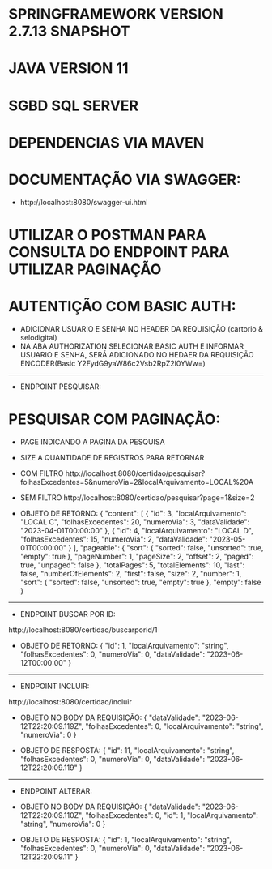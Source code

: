 
# SPRINGFRAMEWORK VERSION 2.7.13 SNAPSHOT

# JAVA VERSION 11

# SGBD SQL SERVER 

# DEPENDENCIAS VIA MAVEN

# DOCUMENTAÇÃO VIA SWAGGER:
- http://localhost:8080/swagger-ui.html

# UTILIZAR O POSTMAN PARA CONSULTA DO ENDPOINT PARA UTILIZAR PAGINAÇÃO

# AUTENTIÇÃO COM BASIC AUTH:
- ADICIONAR USUARIO E SENHA NO HEADER DA REQUISIÇÃO (cartorio & selodigital)
- NA ABA AUTHORIZATION SELECIONAR BASIC AUTH E INFORMAR USUARIO E SENHA, SERÁ ADICIONADO NO HEDAER DA REQUISIÇÃO ENCODER(Basic Y2FydG9yaW86c2Vsb2RpZ2l0YWw=)

-----------------------------------------------

* ENDPOINT PESQUISAR:

# PESQUISAR COM PAGINAÇÃO:
- PAGE INDICANDO A PAGINA DA PESQUISA
- SIZE A QUANTIDADE DE REGISTROS PARA RETORNAR

- COM FILTRO
http://localhost:8080/certidao/pesquisar?folhasExcedentes=5&numeroVia=2&localArquivamento=LOCAL%20A

- SEM FILTRO
http://localhost:8080/certidao/pesquisar?page=1&size=2  

- OBJETO DE RETORNO:
 {
    "content": [
        {
            "id": 3,
            "localArquivamento": "LOCAL C",
            "folhasExcedentes": 20,
            "numeroVia": 3,
            "dataValidade": "2023-04-01T00:00:00"
        },
        {
            "id": 4,
            "localArquivamento": "LOCAL D",
            "folhasExcedentes": 15,
            "numeroVia": 2,
            "dataValidade": "2023-05-01T00:00:00"
        }
    ],
    "pageable": {
        "sort": {
            "sorted": false,
            "unsorted": true,
            "empty": true
        },
        "pageNumber": 1,
        "pageSize": 2,
        "offset": 2,
        "paged": true,
        "unpaged": false
    },
    "totalPages": 5,
    "totalElements": 10,
    "last": false,
    "numberOfElements": 2,
    "first": false,
    "size": 2,
    "number": 1,
    "sort": {
        "sorted": false,
        "unsorted": true,
        "empty": true
    },
    "empty": false
}

-----------------------------------------------

* ENDPOINT BUSCAR POR ID:

http://localhost:8080/certidao/buscarporid/1

- OBJETO DE RETORNO: 
{
  "id": 1,
  "localArquivamento": "string",
  "folhasExcedentes": 0,
  "numeroVia": 0,
  "dataValidade": "2023-06-12T00:00:00"
}

-----------------------------------------------

* ENDPOINT INCLUIR: 

http://localhost:8080/certidao/incluir

- OBJETO NO BODY DA REQUISIÇÃO:
{
  "dataValidade": "2023-06-12T22:20:09.119Z",
  "folhasExcedentes": 0,
  "localArquivamento": "string",
  "numeroVia": 0
}

- OBJETO DE RESPOSTA:
{
  "id": 11,
  "localArquivamento": "string",
  "folhasExcedentes": 0,
  "numeroVia": 0,
  "dataValidade": "2023-06-12T22:20:09.119"
}

-----------------------------------------------

* ENDPOINT ALTERAR: 

- OBJETO NO BODY DA REQUISIÇÃO:
{
  "dataValidade": "2023-06-12T22:20:09.110Z",
  "folhasExcedentes": 0,
  "id": 1,
  "localArquivamento": "string",
  "numeroVia": 0
}

- OBJETO DE RESPOSTA:
{
  "id": 1,
  "localArquivamento": "string",
  "folhasExcedentes": 0,
  "numeroVia": 0,
  "dataValidade": "2023-06-12T22:20:09.11"
}
